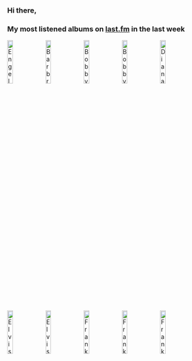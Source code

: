 ### Hi there, 

### My most listened albums on [last.fm](https://www.last.fm/user/jfdesignnet) in the last week

[<img src='https://lastfm.freetls.fastly.net/i/u/300x300/416a741d03489bef9fbde780bb2ad11e.jpg' width='16%' height='16%' alt='Engelbert Humperdinck - A Man Without Love'>](https://www.last.fm/music/engelbert%2bhumperdinck/a%2bman%2bwithout%2blove)&nbsp;
[<img src='https://lastfm.freetls.fastly.net/i/u/300x300/dcaa947701578073e9a190b32bb9319c.jpg' width='16%' height='16%' alt='Barbra Streisand & Louis Armstrong - Hello, Dolly!'>](https://www.last.fm/music/barbra%2bstreisand%2b%2526%2blouis%2barmstrong/hello%252c%2bdolly%2521)&nbsp;
[<img src='https://lastfm.freetls.fastly.net/i/u/300x300/2f1dc7c242f846f7895e15fe27659ecb.jpg' width='16%' height='16%' alt='Bobby Darin - From Hello Dolly To Goodbye Charlie'>](https://www.last.fm/music/bobby%2bdarin/from%2bhello%2bdolly%2bto%2bgoodbye%2bcharlie)&nbsp;
[<img src='https://lastfm.freetls.fastly.net/i/u/300x300/1a6c8fa8e71c454ab64edf32cba473e8.jpg' width='16%' height='16%' alt='Bobby Darin - The Ultimate Bobby Darin'>](https://www.last.fm/music/bobby%2bdarin/the%2bultimate%2bbobby%2bdarin)&nbsp;
[<img src='https://lastfm.freetls.fastly.net/i/u/300x300/200057c65e4d971b9e7106b471b6369e.jpg' width='16%' height='16%' alt='Diana Krall - Stepping Out'>](https://www.last.fm/music/diana%2bkrall/stepping%2bout)&nbsp;
<br>
[<img src='https://lastfm.freetls.fastly.net/i/u/300x300/112f16b626c835edd8d8d586dc99b8ec.jpg' width='16%' height='16%' alt='Elvis Presley - From Elvis in Memphis'>](https://www.last.fm/music/elvis%2bpresley/from%2belvis%2bin%2bmemphis)&nbsp;
[<img src='https://lastfm.freetls.fastly.net/i/u/300x300/8011188ae8d551145b525fc479b6e2ba.png' width='16%' height='16%' alt='Elvis Presley - From Nashville To Memphis - The Essential 60s Masters I'>](https://www.last.fm/music/elvis%2bpresley/from%2bnashville%2bto%2bmemphis%2b-%2bthe%2bessential%2b60s%2bmasters%2bi)&nbsp;
[<img src='https://lastfm.freetls.fastly.net/i/u/300x300/e724a5671b29ab311348cddfd51b64d8.jpg' width='16%' height='16%' alt='Frank Sinatra - Nothing But The Best (2008 Remastered)'>](https://www.last.fm/music/frank%2bsinatra/nothing%2bbut%2bthe%2bbest%2b%25282008%2bremastered%2529)&nbsp;
[<img src='https://lastfm.freetls.fastly.net/i/u/300x300/7033fbf876fbe19d487ea57418d8ae31.png' width='16%' height='16%' alt='Frank Sinatra - Thats Life'>](https://www.last.fm/music/frank%2bsinatra/that%2527s%2blife)&nbsp;
[<img src='https://lastfm.freetls.fastly.net/i/u/300x300/f0685645d45cd85b4a9dc137947626b1.jpg' width='16%' height='16%' alt='Frank Sinatra & Tony Bennett - Duets (20th Anniversary Deluxe Edition)'>](https://www.last.fm/music/frank%2bsinatra%2b%2526%2btony%2bbennett/duets%2b%252820th%2banniversary%2bdeluxe%2bedition%2529)&nbsp;
<br>

